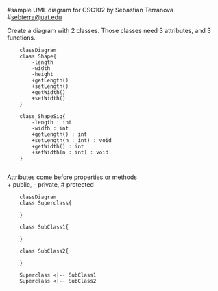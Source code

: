 #sample UML diagram for CSC102 by Sebastian Terranova<br>
#sebterra@uat.edu

Create a diagram with 2 classes. Those classes need 3 attributes, and 3 functions.

```mermaid
    classDiagram
    class Shape{
        -length
        -width
        -height
        +getLength()
        +setLength()
        +getWidth()
        +setWidth()
    }

    class ShapeSig{
        -length : int
        -width : int
        +getLength() : int
        +setLength(n : int) : void
        +getWidth() : int
        +setWidth(n : int) : void
    }


```
Attributes come before properties or methods<br>
\+ public, \- private, \# protected
```mermaid
    classDiagram
    class Superclass{
       
    }

    class SubClass1{
       
    }

    class SubClass2{

    }
    
    Superclass <|-- SubClass1
    Superclass <|-- SubClass2
```